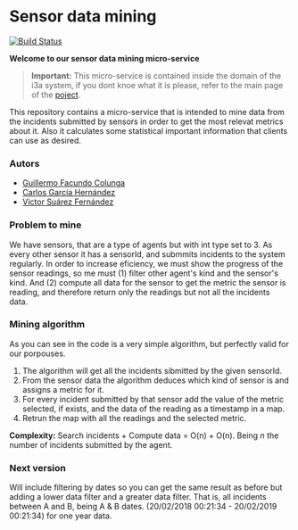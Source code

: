 # Sensor data mining
[![Build Status](https://travis-ci.com/asw-i3a/sensor-data-mining.svg?branch=master)](https://travis-ci.com/asw-i3a/sensor-data-mining)

**Welcome to our sensor data mining micro-service**

> **Important:**  This micro-service is contained inside the domain of the i3a system, if you dont knoe what it is please, refer to the main page of the [poject](https://github.com/asw-i3a).

This repository contains a micro-service that is intended to mine data from the incidents submitted by sensors in order to get the most relevat metrics about it. Also it calculates some statistical important information that clients can use as desired.

### Autors
- [Guillermo Facundo Colunga](https://github.com/thewilly)
- [Carlos García Hernández](https://github.com/CarlosGarciaHdez)
- [Victor Suárez Fernández](https://github.com/ByBordex)

### Problem to mine
We have sensors, that are a type of agents but with int type set to 3. As every other sensor it has a sensorId, and submmits incidents to the system regularly. In order to increase eficiency, we must show the progress of the sensor readings, so me must (1) filter other agent's kind and the sensor's kind. And (2) compute all data for the sensor to get the metric the sensor is reading, and therefore return only the readings but not all the incidents data.

### Mining algorithm
As you can see in the code is a very simple algorithm, but perfectly valid for our porpouses.
1. The algorithm will get all the incidents sibmitted by the given sensorId.
2. From the sensor data the algorithm deduces which kind of sensor is and assigns a metric for it.
3. For every incident submitted by that sensor add the value of the metric selected, if exists, and the data of the reading as a timestamp in a map.
4. Retrun the map with all the readings and the selected metric.

**Complexity:** Search incidents + Compute data = O(n) + O(n). Being *n* the number of incidents submitted by the agent.

### Next version
Will include filtering by dates so you can get the same result as before but adding a lower data filter and a greater data filter. That is, all incidents between A and B, being A & B dates. (20/02/2018 00:21:34 - 20/02/2019 00:21:34) for one year data.
